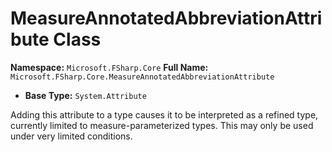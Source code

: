 # MeasureAnnotatedAbbreviationAttribute Class

**Namespace:** `Microsoft.FSharp.Core`
**Full Name:** `Microsoft.FSharp.Core.MeasureAnnotatedAbbreviationAttribute`
- **Base Type:** `System.Attribute`

Adding this attribute to a type causes it to be interpreted as a refined type, currently limited to measure-parameterized types.
 This may only be used under very limited conditions.